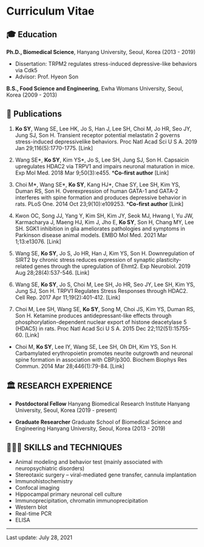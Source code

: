 # Curriculum Vitae
## 🎓 Education

**Ph.D., Biomedical Science**, Hanyang University, Seoul, Korea (2013 - 2019)

- Dissertation: TRPM2 regulates stress-induced depressive-like behaviors via Cdk5 
- Advisor: Prof. Hyeon Son


**B.S., Food Science and Engineering**, Ewha Womans University, Seoul, Korea (2009 - 2013)

## 📄 Publications

1. **Ko SY**, Wang SE, Lee HK, Jo S, Han J, Lee SH, Choi M, Jo HR, Seo JY, Jung SJ, Son H. Transient receptor potential melastatin 2 governs stress-induced depressivelike behaviors. Proc Natl Acad Sci U S A. 2019 Jan 29;116(5):1770-1775. [Link]

2. Wang SE*, **Ko SY**, Kim YS*, Jo S, Lee SH, Jung SJ, Son H. Capsaicin upregulates HDAC2 via TRPV1 and impairs neuronal maturation in mice. Exp Mol Med. 2018 Mar 9;50(3):e455. ***Co-first author** [Link]

3. Choi M*, Wang SE*, **Ko SY**, Kang HJ*, Chae SY, Lee SH, Kim YS, Duman RS, Son
H. Overexpression of human GATA-1 and GATA-2 interferes with spine formation
and produces depressive behavior in rats. PLoS One. 2014 Oct 23;9(10):e109253. ***Co-first author** [Link]

4. Kwon OC, Song JJ, Yang Y, Kim SH, Kim JY, Seok MJ, Hwang I, Yu JW,
Karmacharya J, Maeng HJ, Kim J, Jho E, **Ko SY**, Son H, Chang MY, Lee SH. SGK1 inhibition in glia ameliorates pathologies and symptoms in Parkinson disease animal models. EMBO Mol Med. 2021 Mar 1;13:e13076. [Link]

5. Wang SE, **Ko SY**, Jo S, Jo HR, Han J, Kim YS, Son H. Downregulation of SIRT2 by chronic stress reduces expression of synaptic plasticity-related genes through the
upregulation of Ehmt2. Exp Neurobiol. 2019 Aug 28;28(4):537-546. [Link]

6. Wang SE, **Ko SY**, Jo S, Choi M, Lee SH, Jo HR, Seo JY, Lee SH, Kim YS, Jung SJ, Son H. TRPV1 Regulates Stress Responses through HDAC2. Cell Rep. 2017 Apr 11;19(2):401-412. [Link]

7. Choi M, Lee SH, Wang SE, **Ko SY**, Song M, Choi JS, Kim YS, Duman RS, Son H. Ketamine produces antidepressant-like effects through phosphorylation-dependent nuclear export of histone deacetylase 5 (HDAC5) in rats. Proc Natl Acad Sci U S A. 2015 Dec 22;112(51):15755-60. [Link]

- Choi M, **Ko SY**, Lee IY, Wang SE, Lee SH, Oh DH, Kim YS, Son H. Carbamylated erythropoietin promotes neurite outgrowth and neuronal spine formation in association with CBP/p300. Biochem Biophys Res Commun. 2014 Mar 28;446(1):79-84. [Link]


## 🏛 RESEARCH EXPERIENCE

- **Postdoctoral Fellow** Hanyang Biomedical Research Institute Hanyang University, Seoul, Korea (2019 - present)

- **Graduate Researcher** Graduate School of Biomedical Science and Engineering Hanyang University, Seoul, Korea (2013 - 2019)

## 👨🏻‍🏫 SKILLS and TECHNIQUES

- Animal modeling and behavior test (mainly associated with neuropsychiatric disorders)
- Stereotaxic surgery – viral-mediated gene transfer, cannula implantation
- Immunohistochemistry
- Confocal imaging
- Hippocampal primary neuronal cell culture
- Immunoprecipitation, chromatin immunoprecipitation
- Western blot
- Real-time PCR
- ELISA

*****

Last update: July 28, 2021
